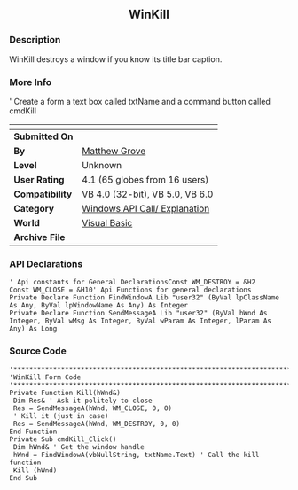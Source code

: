 ﻿<div align="center">

## WinKill


</div>

### Description

WinKill destroys a window if you know its title bar caption.
 
### More Info
 
' Create a form a text box called txtName and a command button called cmdKill


<span>             |<span>
---                |---
**Submitted On**   |
**By**             |[Matthew Grove](https://github.com/Planet-Source-Code/PSCIndex/blob/master/ByAuthor/matthew-grove.md)
**Level**          |Unknown
**User Rating**    |4.1 (65 globes from 16 users)
**Compatibility**  |VB 4\.0 \(32\-bit\), VB 5\.0, VB 6\.0
**Category**       |[Windows API Call/ Explanation](https://github.com/Planet-Source-Code/PSCIndex/blob/master/ByCategory/windows-api-call-explanation__1-39.md)
**World**          |[Visual Basic](https://github.com/Planet-Source-Code/PSCIndex/blob/master/ByWorld/visual-basic.md)
**Archive File**   |[](https://github.com/Planet-Source-Code/matthew-grove-winkill__1-886/archive/master.zip)

### API Declarations

```
' Api constants for General DeclarationsConst WM_DESTROY = &H2
Const WM_CLOSE = &H10' Api Functions for general declarations
Private Declare Function FindWindowA Lib "user32" (ByVal lpClassName As Any, ByVal lpWindowName As Any) As Integer
Private Declare Function SendMessageA Lib "user32" (ByVal hWnd As Integer, ByVal wMsg As Integer, ByVal wParam As Integer, lParam As Any) As Long
```


### Source Code

```
'*************************************************************************
'WinKill Form Code
'*************************************************************************
Private Function Kill(hWnd&)
 Dim Res& ' Ask it politely to close
 Res = SendMessageA(hWnd, WM_CLOSE, 0, 0)
 ' Kill it (just in case)
 Res = SendMessageA(hWnd, WM_DESTROY, 0, 0)
End Function
Private Sub cmdKill_Click()
 Dim hWnd& ' Get the window handle
 hWnd = FindWindowA(vbNullString, txtName.Text) ' Call the kill function
 Kill (hWnd)
End Sub
```

